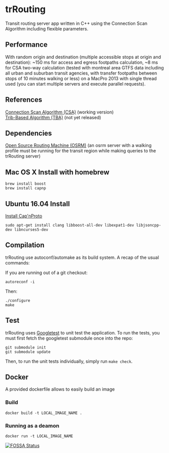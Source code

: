 # trRouting
Transit routing server app written in C++ using the Connection Scan Algorithm including flexible parameters.

## Performance
With random origin and destination (multiple accessible stops at origin and destination): ~150 ms for access and egress footpaths calculation, ~8 ms for CSA two-way calculation (tested with montreal area GTFS data including all urban and suburban transit agencies, with transfer footpaths between stops of 10 minutes walking or less) on a MacPro 2013 with single thread used (you can start multiple servers and execute parallel requests).

## References
[Connection Scan Algorithm (CSA)][1] (working version)  
[Trib-Based Algorithm (TBA)][2] (not yet released)

## Dependencies
[Open Source Routing Machine (OSRM)][3] (an osrm server with a walking profile must be running for the transit region while making queries to the trRouting server)

[1]: http://i11www.iti.uni-karlsruhe.de/extra/publications/dpsw-isftr-13.pdf "Intriguingly Simple and Fast Transit Routing"
[2]: https://arxiv.org/pdf/1504.07149v2.pdf "Trip-Based Public Transit Routing"
[3]: https://github.com/Project-OSRM/osrm-backend/ "Open Source Routing Machine Github Repository"
[4]: https://github.com/Project-OSRM/osrm-backend/wiki "OSRM Wiki"

## Mac OS X Install with homebrew
```
brew install boost
brew install capnp
```

## Ubuntu 16.04 Install

[Install Cap'nProto](https://capnproto.org/install.html)
```
sudo apt-get install clang libboost-all-dev libexpat1-dev libjsoncpp-dev libncurses5-dev
```

## Compilation
trRouting use autoconf/automake as its build system. A recap of the usual commands: 

If you are running out of a git checkout: 
```
autoreconf -i
```

Then: 
```
./configure
make
```

## Test

trRouting uses [Googletest](https://github.com/google/googletest) to unit test the application. To run the tests, you must first fetch the googletest submodule once into the repo:

```
git submodule init
git submodule update
```

Then, to run the unit tests individually, simply run `make check`.

## Docker
A provided dockerfile allows to easily build an image

### Build
`docker build -t LOCAL_IMAGE_NAME .`

### Running as a deamon
`docker run -t LOCAL_IMAGE_NAME`


[![FOSSA Status](https://app.fossa.io/api/projects/git%2Bgithub.com%2Fkaligrafy%2FtrRouting.svg?type=large)](https://app.fossa.io/projects/git%2Bgithub.com%2Fkaligrafy%2FtrRouting?ref=badge_large)
